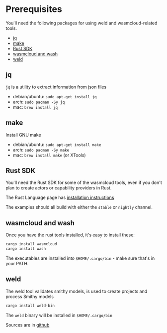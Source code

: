 # Prerequisites

You'll need the following packages for using weld and wasmcloud-related tools.
- [jq](#jq)
- [make](#make)
- [Rust SDK](#rust-sdk)
- [wasmcloud and wash](#wasmcloud-and-wash)
- [weld](#weld)

## jq

`jq` is a utility to extract information from json files

- debian/ubuntu: `sudo apt-get install jq`
- arch: `sudo pacman -Sy jq`
- mac: `brew install jq`


## make

Install GNU make

- debian/ubuntu: `sudo apt-get install make`
- arch: `sudo pacman -Sy make`  
- mac: `brew install make` (or XTools)


## Rust SDK

You'll need the Rust SDK for some of the wasmcloud tools, even if you don't plan to create actors or capability providers in Rust.

The Rust Language page has [installation instructions](https://www.rust-lang.org/tools/install0)

The examples should all build with either the `stable` or `nightly` channel.


## wasmcloud and wash

Once you have the rust tools installed, it's easy to install these:

```sh
cargo install wasmcloud
cargo install wash
```

The executables are installed into `$HOME/.cargo/bin` - make sure that's in your PATH.


## weld

The weld tool validates smithy models, is used to create projects and process Smithy models

```sh
cargo install weld-bin
```

The `weld` binary will be installed in `$HOME/.cargo/bin`

Sources are in [github](https://github.com/wasmcloud/weld)




